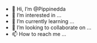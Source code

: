 - 👋 Hi, I’m @Pippinedda
- 👀 I’m interested in ...
- 🌱 I’m currently learning ...
- 💞️ I’m looking to collaborate on ...
- 📫 How to reach me ...

<!---
Pippinedda/Pippinedda is a ✨ special ✨ repository because its `README.md` (this file) appears on your GitHub profile.
You can click the Preview link to take a look at your changes.
--->
